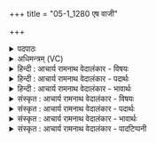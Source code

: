 +++
title = "05-1_1280 एष वाजी"

+++
<details><summary>पदपाठः</summary>

ए꣣षः꣢। वा꣣जी꣢। हि꣣तः꣢। नृ꣡भिः꣢꣯। वि꣣श्ववि꣢त्। वि꣣श्व। वि꣢त्। म꣡नसः꣢꣯। प꣡तिः꣢꣯। अ꣡व्य꣢꣯म्। वा꣡र꣢꣯म्। वि। धा꣣वति। १२८०।
</details>

<details><summary>अधिमन्त्रम् (VC)</summary>

- पवमानः सोमः
- प्रियमेध आङ्गिरसः
- गायत्री
- षड्जः
</details>

<details><summary>हिन्दी : आचार्य रामनाथ वेदालंकार - विषयः</summary>

प्रथम मन्त्र में परमात्मा और जीवात्मा का विषय वर्णित है।
</details>

<details><summary>हिन्दी : आचार्य रामनाथ वेदालंकार - पदार्थः</summary>

पदार्थान्वयभाषाः -  (वाजी) बलवान् और (नृभिः हितः) मनुष्यों द्वारा अन्तःकरण में धारण किया गया (विश्ववित्) सर्वज्ञ,सर्वान्तर्यामी, (मनसः पतिः) मन का अधीश्वर (एषः) यह सोम परमेश्वर (अव्यम्) अविनश्वर, (वारम्) वरणीय जीवात्मा के पास (वि धावति) शीघ्रता से पहुँचता है ॥१॥
</details>

<details><summary>हिन्दी : आचार्य रामनाथ वेदालंकार - भावार्थः</summary>

भावार्थभाषाः -  जैसे पिता प्यारे पुत्र के पास पहुँचता है,वैसे ही परमात्मा जीवात्मा के पास प्रेम से पहुँचता है ॥१॥
</details>

<details><summary>संस्कृत : आचार्य रामनाथ वेदालंकार - विषयः</summary>

तत्रादौ परमात्मजीवात्मविषयमाह।
</details>

<details><summary>संस्कृत : आचार्य रामनाथ वेदालंकार - पदार्थः</summary>

पदार्थान्वयभाषाः -  (वाजी) बलवान्, (नृभिः हितः) मनुष्यैरन्तःकरणे धृतः, (विश्ववित्) सर्वज्ञः सर्वान्तर्यामी, (मनसः पतिः) मनसः अधीश्वरः (एषः) अयं सोमः परमेश्वरः (अव्यम्) अव्ययम् अविनश्वरम् (वारम्) वरणीयं जीवात्मानम् (वि धावति) सद्यो गच्छति ॥१॥
</details>

<details><summary>संस्कृत : आचार्य रामनाथ वेदालंकार - भावार्थः</summary>

भावार्थभाषाः -  यथा पिता प्रियं पुत्रं प्रति गच्छति तथा परमात्मा जीवात्मानं प्रेम्णा प्राप्नोति ॥१॥
</details>

<details><summary>संस्कृत : आचार्य रामनाथ वेदालंकार - पादटिप्पनी</summary>

टिप्पणी:   १. ऋ० ९।२८।१,‘अव्यो॒ वारं॒’ इति भेदः।
</details>